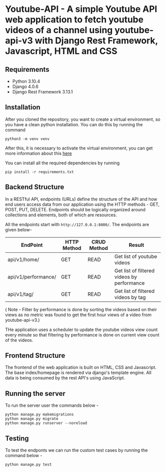 # Youtube-API - A simple Youtube API web application to fetch youtube videos of a channel using youtube-api-v3 with Django Rest Framework, Javascript, HTML and CSS

## Requirements
- Python 3.10.4
- Django 4.0.6
- Django Rest Framework 3.13.1

## Installation
After you cloned the repository, you want to create a virtual environment, so you have a clean python installation. You can do this by running the command
```
python3 -m venv venv

```
After this, it is necessary to activate the virtual environment, you can get more information about this [here](https://docs.python.org/3/tutorial/venv.html)

You can install all the required dependencies by running
```
pip install -r requirements.txt

```
## Backend Structure
In a RESTful API, endpoints (URLs) define the structure of the API and how end users access data from our 
application using the HTTP methods - GET, POST, PUT, DELETE. Endpoints should be logically organized 
around collections and elements, both of which are resources.

All the endpoints start with `http://127.0.0.1:8000/`. The endpoints are given below-

| EndPoint  | HTTP Method | CRUD Method  | Result |
| ------------- | ------------- | ------------- | ------------- |
| api/v1/home/  | GET  | READ  | Get list of youtube videos  |
| api/v1/performance/  | GET  | READ  | Get list of filtered videos by performance  |
| api/v1/tag/  | GET  | READ  | Get list of filtered videos by tag  |

( Note - Filter by performance is done by sorting the videos based on their views as no metric was found to get the first hour views of a video from youtube-api-v3.) 

THe application uses a scheduler to update the youtube videos view count every minute so that filtering by performance is done on current view count of the videos.  

## Frontend Structure
The frontend of the web application is built on HTML, CSS and Javascript. The base index/homepage is rendered via django's template engine.
All data is being consumed by the rest API's using JavaScript.  


## Running the server
To run the server user the commands below -
```
python manage.py makemigrations
python manage.py migrate
python manage.py runserver --noreload 
```

## Testing
To test the endponts we can run the custom test cases by running the command below -
```
python manage.py test
```
